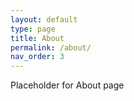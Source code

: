 ```yaml
---
layout: default
type: page
title: About
permalink: /about/
nav_order: 3
---
```


Placeholder for About page